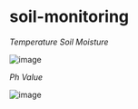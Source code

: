 # soil-monitoring

*Temperature Soil Moisture*

![image](https://github.com/shashimehta03/soil-monitoring/assets/103140467/38e35faf-9ebd-4307-a1df-ffdb2ebec04e)

*Ph Value* 

![image](https://github.com/shashimehta03/soil-monitoring/assets/103140467/930c7c2b-3d73-4170-9539-d7d64b6dd0c8)


